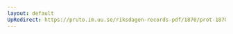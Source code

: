 ```yaml
---
layout: default
UpRedirect: https://pruto.im.uu.se/riksdagen-records-pdf/1870/prot-1870--fk--314/prot-1870--fk--314_005.pdf
---
```

